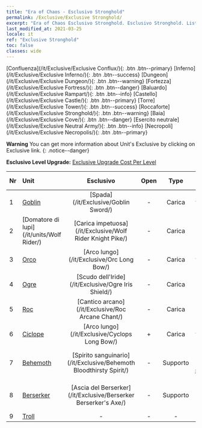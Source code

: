 ```yaml
---
title: "Era of Chaos - Esclusivo Stronghold"
permalink: /Exclusive/Exclusive Stronghold/
excerpt: "Era of Chaos Esclusivo Stronghold. Esclusivo Stronghold. List of Esclusivo Stronghold in Era of Chaos"
last_modified_at: 2021-03-25
locale: it
ref: "Exclusive Stronghold"
toc: false
classes: wide
---
```

 [Confluenza](/it/Exclusive/Exclusive Conflux/){: .btn .btn--primary} [Inferno](/it/Exclusive/Exclusive Inferno/){: .btn .btn--success} [Dungeon](/it/Exclusive/Exclusive Dungeon/){: .btn .btn--warning} [Fortezza](/it/Exclusive/Exclusive Fortress/){: .btn .btn--danger} [Baluardo](/it/Exclusive/Exclusive Rampart/){: .btn .btn--info} [Castello](/it/Exclusive/Exclusive Castle/){: .btn .btn--primary} [Torre](/it/Exclusive/Exclusive Tower/){: .btn .btn--success} [Roccaforte](/it/Exclusive/Exclusive Stronghold/){: .btn .btn--warning} [Baia](/it/Exclusive/Exclusive Cove/){: .btn .btn--danger} [Esercito neutrale](/it/Exclusive/Exclusive Neutral Army/){: .btn .btn--info} [Necropoli](/it/Exclusive/Exclusive Necropolis/){: .btn .btn--primary} 

**Warning** You can get more information about Unit's Exclusive by clicking on Exclusive link. 
{: .notice--danger}

 **Esclusivo Level Upgrade:** [Exclusive Upgrade Cost Per Level](/Exclusive/ExclusiveUpgradeCostPerLevel/)

  | Nr |         Unit        | Esclusivo | Open  |    Type   |  Item to Rank UP      |  Skin   |
  |:---|:--------------------|:-------------:|:-----:|:---------:|:---------------------:|:-------:|
  | 1  | [Goblin](/it/units/Goblin/) | [Spada](/it/Exclusive/Goblin Sword/) | - | Carica | [Token della Spada](/it/Items/con_912/) | - |
  | 2  | [Domatore di lupi](/it/units/Wolf Rider/) | [Carica impetuosa](/it/Exclusive/Wolf Rider Knight Pike/) | - | Carica | [Token Carica impetuosa](/it/Items/con_916/) | - |
  | 3  | [Orco](/it/units/Orc/) | [Arco lungo](/it/Exclusive/Orc Long Bow/) | - | Carica | [Token Arco lungo](/it/Items/con_914/) | - |
  | 4  | [Ogre](/it/units/Ogre/) | [Scudo dell'Iride](/it/Exclusive/Ogre Iris Shield/) | - | Carica | [Token Scudo dell'Iride](/it/Items/con_913/) | - |
  | 5  | [Roc](/it/units/Roc/) | [Cantico arcano](/it/Exclusive/Roc Arcane Chant/) | - | Carica | [Token Cantico arcano](/it/Items/con_915/) | - |
  | 6  | [Ciclope](/it/units/Cyclops/) | [Arco lungo](/it/Exclusive/Cyclops Long Bow/) | + | Carica | [Token Arco lungo](/it/Items/con_914/) | - |
  | 7  | [Behemoth](/it/units/Behemoth/) | [Spirito sanguinario](/it/Exclusive/Behemoth Bloodthirsty Spirit/) | - | Supporto | [Token Spirito sanguinario](/it/Items/con_982/) | [Skin speciale Spirito sanguinario](/it/Items/con_650/) |
  | 8  | [Berserker](/it/units/Berserker/) | [Ascia del Berserker](/it/Exclusive/Berserker Berserker's Axe/) | - | Supporto | [Token Ascia del Berserker](/it/Items/con_983/) | [Skin speciale Ascia del Berserker](/it/Items/con_651/) |
  | 9  | [Troll](/it/units/Troll/) | - | - | - | none | none |
